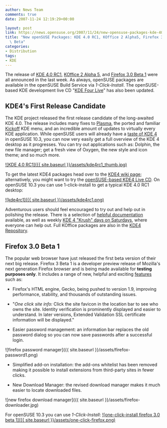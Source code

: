 ```yaml
---
author: News Team
comments: true
date: 2007-11-24 12:19:29+00:00

layout: post
link: https://news.opensuse.org/2007/11/24/new-opensuse-packages-kde-40-rc1-koffice-2-alpha5-firefox-40-beta/
title: "New openSUSE Packages: KDE 4.0 RC1, KOffice 2 Alpha5, Firefox 3.0\
  \ Beta"
categories:
- Distribution
tags:
- KDE
---
```

The release of [KDE 4.0 RC1](http://kde.org/announcements/announce-4.0-rc1.php), [KOffice 2 Alpha 5](http://dot.kde.org/1195765538/), and [Firefox 3.0 Beta 1](http://developer.mozilla.org/devnews/index.php/2007/11/19/firefox-3-beta-1-now-available-for-download/) were all announced in the last week. As always, openSUSE packages are available in the openSUSE Build Service via _1-Click-Install_. The openSUSE-based KDE development live CD "[KDE Four Live](http://home.kde.org/~binner/kde-four-live/)" has also been updated.

<!-- more -->


## KDE4's First Release Candidate



The KDE project released the first release candidate of the long-awaited KDE 4.0. The release includes many fixes to [Plasma](http://plasma.kde.org), the ported and familiar [Kickoff](http://opensuse.org/Kickoff) KDE menu, and an incredible amount of updates to virtually every KDE application. While openSUSE users will already have a [taste of KDE 4](https://news.opensuse.org/?p=219) in openSUSE 10.3, you can now very easily get a full overview of the KDE 4 desktop as it progresses. You can try out applications such as: Dolphin, the new file manager; get a fresh view of Oxygen, the new style and icon theme; and so much more.



[![KDE 4.0 RC1]({{ site.baseurl }}/assets/kde4rc1_thumb.jpg)](https://news.opensuse.org/2007/11/24/new-opensuse-packages-kde-40-rc1-koffice-2-alpha5-firefox-40-beta/kde-40-rc1/)



To get the latest KDE4 packages head over to the [KDE4 wiki page](http://opensuse.org/KDE4); alternatively, you might want to try the [openSUSE-based KDE4 Live CD](http://home.kde.org/~binner/kde-four-live). On openSUSE 10.3 you can use 1-click-install to get a typical KDE 4.0 RC1 desktop:

[![kde4rc1]({{ site.baseurl }}/assets/kde4rc1.png)](http://download.opensuse.org/repositories/KDE:/KDE4:/STABLE:/Extra-Apps/openSUSE_10.3/KDE4-DEFAULT.ymp)

Adventurous users should feel encouraged to try out and help out in polishing the release. There is a selection of [helpful documentation](http://techbase.kde.org/Contribute/Bugsquad/How_to_create_useful_crash_reports) available, as well as weekly [KDE 4 "Krush" days on Saturdays](http://aseigo.blogspot.com/2007/10/kde4-krush-days-saturday.html), where everyone can help out. Full KOffice packages are also in the [KDE4 Repository](http://opensuse.org/KDE4).



## Firefox 3.0 Beta 1



The popular web browser have just released the first beta version of their next big release. Firefox 3 Beta 1 is a developer preview release of Mozilla's next generation Firefox browser and is being made available for **testing purposes only**. It includes a range of new, helpful and exciting [features](http://www.mozilla.com/en-US/firefox/3.0b1/releasenotes/) such as:



	
  * Firefox's HTML engine, Gecko, being pushed to version 1.9, improving performance, stability, and thousands of outstanding issues.

	
  * "_One click site info:_ Click the site favicon in the location bar to see who owns the site. Identity verification is prominently displayed and easier to understand. In later versions, Extended Validation SSL certificate information will be displayed."

	
  * Easier password management: an information bar replaces the old password dialog so you can now save passwords after a successful login.



![firefox password manager]({{ site.baseurl }}/assets/firefox-password1.png)





	
  * Simplified add-on installation: the add-ons whitelist has been removed making it possible to install extensions from third-party sites in fewer clicks.


	
  * New Download Manager: the revised download manager makes it much easier to locate downloaded files.
  



![new firefox download manager]({{ site.baseurl }}/assets/firefox-downloader.jpg)






For openSUSE 10.3 you can use _1-Click-Install_:
[![one-click-install firefox 3.0 beta 1]({{ site.baseurl }}/assets/one-click-firefox.png)](http://opensuse-community.org/MozillaFirefox.ymp)
